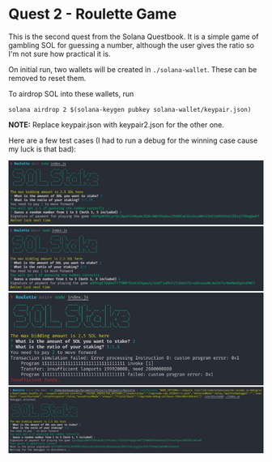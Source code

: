# Quest 2 - Roulette Game

This is the second quest from the Solana Questbook. It is a simple game of gambling SOL for guessing a number, although the user gives the ratio so I'm not sure how practical it is. 

On initial run, two wallets will be created in `./solana-wallet`. These can be removed to reset them.

To airdrop SOL into these wallets, run

```
solana airdrop 2 $(solana-keygen pubkey solana-wallet/keypair.json)
```

**NOTE:** Replace keypair.json with keypair2.json for the other one.

Here are a few test cases (I had to run a debug for the winning case cause my luck is that bad):

![1](screenshots/1.png)
![2](screenshots/2.png)
![3](screenshots/3.png)
![4](screenshots/4.png)